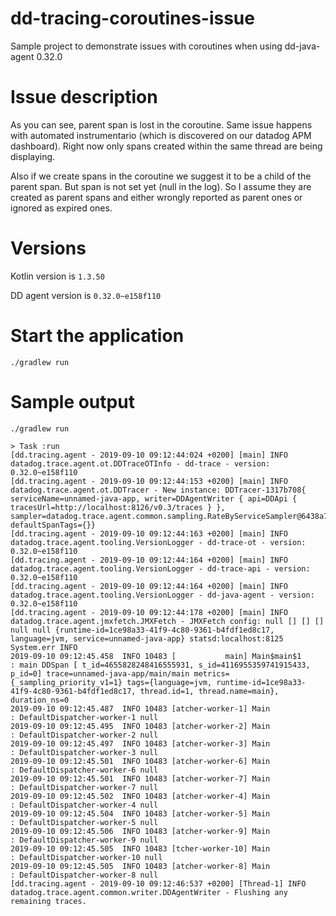 # dd-tracing-coroutines-issue
Sample project to demonstrate issues with coroutines when using dd-java-agent 0.32.0

# Issue description

As you can see, parent span is lost in the coroutine. Same issue happens with automated instrumentario (which is discovered on our datadog APM dashboard). Right now only spans created within the same thread are being displaying.

Also if we create spans in the coroutine we suggest it to be a child of the parent span. But span is not set yet (null in the log). So I assume they are created as parent spans and either wrongly reported as parent ones or ignored as expired ones.

# Versions
Kotlin version is `1.3.50`

DD agent version is `0.32.0~e158f110`

# Start the application
`./gradlew run`

# Sample output

```
./gradlew run

> Task :run
[dd.tracing.agent - 2019-09-10 09:12:44:024 +0200] [main] INFO datadog.trace.agent.ot.DDTraceOTInfo - dd-trace - version: 0.32.0~e158f110
[dd.tracing.agent - 2019-09-10 09:12:44:153 +0200] [main] INFO datadog.trace.agent.ot.DDTracer - New instance: DDTracer-1317b708{ serviceName=unnamed-java-app, writer=DDAgentWriter { api=DDApi { tracesUrl=http://localhost:8126/v0.3/traces } }, sampler=datadog.trace.agent.common.sampling.RateByServiceSampler@6438a7fe, defaultSpanTags={}}
[dd.tracing.agent - 2019-09-10 09:12:44:163 +0200] [main] INFO datadog.trace.agent.tooling.VersionLogger - dd-trace-ot - version: 0.32.0~e158f110
[dd.tracing.agent - 2019-09-10 09:12:44:164 +0200] [main] INFO datadog.trace.agent.tooling.VersionLogger - dd-trace-api - version: 0.32.0~e158f110
[dd.tracing.agent - 2019-09-10 09:12:44:164 +0200] [main] INFO datadog.trace.agent.tooling.VersionLogger - dd-java-agent - version: 0.32.0~e158f110
[dd.tracing.agent - 2019-09-10 09:12:44:178 +0200] [main] INFO datadog.trace.agent.jmxfetch.JMXFetch - JMXFetch config: null [] [] [] null null {runtime-id=1ce98a33-41f9-4c80-9361-b4fdf1ed8c17, language=jvm, service=unnamed-java-app} statsd:localhost:8125 System.err INFO
2019-09-10 09:12:45.458  INFO 10483 [           main] Main$main$1                              : main DDSpan [ t_id=4655828248416555931, s_id=4116955359741915433, p_id=0] trace=unnamed-java-app/main/main metrics={_sampling_priority_v1=1} tags={language=jvm, runtime-id=1ce98a33-41f9-4c80-9361-b4fdf1ed8c17, thread.id=1, thread.name=main}, duration_ns=0
2019-09-10 09:12:45.487  INFO 10483 [atcher-worker-1] Main                                     : DefaultDispatcher-worker-1 null
2019-09-10 09:12:45.495  INFO 10483 [atcher-worker-2] Main                                     : DefaultDispatcher-worker-2 null
2019-09-10 09:12:45.497  INFO 10483 [atcher-worker-3] Main                                     : DefaultDispatcher-worker-3 null
2019-09-10 09:12:45.501  INFO 10483 [atcher-worker-6] Main                                     : DefaultDispatcher-worker-6 null
2019-09-10 09:12:45.501  INFO 10483 [atcher-worker-7] Main                                     : DefaultDispatcher-worker-7 null
2019-09-10 09:12:45.502  INFO 10483 [atcher-worker-4] Main                                     : DefaultDispatcher-worker-4 null
2019-09-10 09:12:45.504  INFO 10483 [atcher-worker-5] Main                                     : DefaultDispatcher-worker-5 null
2019-09-10 09:12:45.506  INFO 10483 [atcher-worker-9] Main                                     : DefaultDispatcher-worker-9 null
2019-09-10 09:12:45.505  INFO 10483 [tcher-worker-10] Main                                     : DefaultDispatcher-worker-10 null
2019-09-10 09:12:45.505  INFO 10483 [atcher-worker-8] Main                                     : DefaultDispatcher-worker-8 null
[dd.tracing.agent - 2019-09-10 09:12:46:537 +0200] [Thread-1] INFO datadog.trace.agent.common.writer.DDAgentWriter - Flushing any remaining traces.

```
